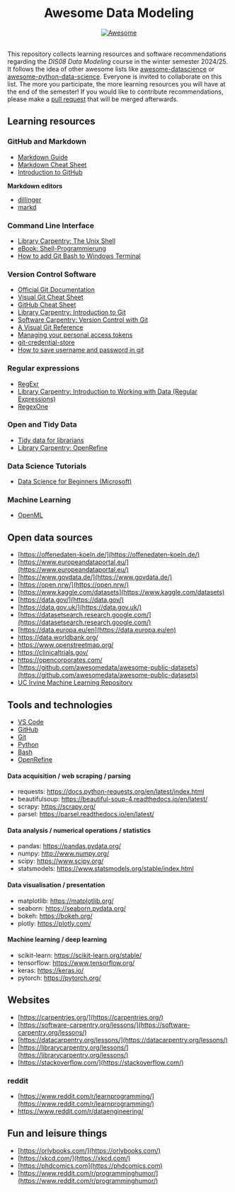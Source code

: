 <h1 align="center">
    Awesome Data Modeling 
</h1>
<div align="center"><a href="https://github.com/sindresorhus/awesome">
<img src="https://cdn.rawgit.com/sindresorhus/awesome/d7305f38d29fed78fa85652e3a63e154dd8e8829/media/badge.svg" alt="Awesome" border="0">
</a>
</div>
</br>

This repository collects learning resources and software recommendations regarding the _DIS08 Data Modeling_ course in the winter semester 2024/25. It follows the idea of other awesome lists like [awesome-datascience](https://github.com/academic/awesome-datascience) or [awesome-python-data-science](https://github.com/krzjoa/awesome-python-data-science). Everyone is invited to collaborate on this list. The more you participate, the more learning resources you will have at the end of the semester! If you would like to contribute recommendations, please make a [pull request](https://docs.github.com/en/pull-requests/collaborating-with-pull-requests/proposing-changes-to-your-work-with-pull-requests/about-pull-requests) that will be merged afterwards.

## Learning resources

### GitHub and Markdown
- [Markdown Guide](https://www.markdownguide.org/)
- [Markdown Cheat Sheet](https://www.markdownguide.org/cheat-sheet/)
- [Introduction to GitHub](https://docs.github.com/en/get-started)

**Markdown editors**
- [dillinger](https://dillinger.io/)
- [markd](https://markd.it/)

### Command Line Interface 
- [Library Carpentry: The Unix Shell](https://librarycarpentry.org/lc-shell/) 
- [eBook: Shell-Programmierung](https://openbook.rheinwerk-verlag.de/shell_programmierung/)
- [How to add Git Bash to Windows Terminal](https://neutrondev.com/add-git-bash-windows-terminal/)

### Version Control Software
- [Official Git Documentation](https://git-scm.com/doc)
- [Visual Git Cheat Sheet](https://ndpsoftware.com/git-cheatsheet.html)
- [GitHub Cheat Sheet](https://training.github.com/downloads/github-git-cheat-sheet.pdf)
- [Library Carpentry: Introduction to Git](https://librarycarpentry.org/lc-git/)
- [Software Carpentry: Version Control with Git ](https://swcarpentry.github.io/git-novice/) 
- [A Visual Git Reference](https://marklodato.github.io/visual-git-guide/index-en.html)
- [Managing your personal access tokens](https://docs.github.com/en/authentication/keeping-your-account-and-data-secure/managing-your-personal-access-tokens)
- [git-credential-store](https://git-scm.com/docs/git-credential-store)
- [How to save username and password in git](https://gist.github.com/ankitsejwal/559a734b6e2000eef86dc10ceb767b12#file-save-github-credentials-md)

### Regular expressions
- [RegExr](https://regexr.com/)
- [Library Carpentry: Introduction to Working with Data (Regular Expressions)](https://librarycarpentry.org/lc-data-intro/)  
- [RegexOne](https://regexone.com/) 

### Open and Tidy Data 

- [Tidy data for librarians](https://librarycarpentry.org/lc-spreadsheets/)
- [Library Carpentry: OpenRefine](https://librarycarpentry.org/lc-open-refine/)

### Data Science Tutorials 
- [Data Science for Beginners (Microsoft)](https://github.com/microsoft/Data-Science-For-Beginners)

### Machine Learning 
- [OpenML](https://www.openml.org/)

## Open data sources
- [https://offenedaten-koeln.de/](https://offenedaten-koeln.de/)
- [https://www.europeandataportal.eu/](https://www.europeandataportal.eu/) 
- [https://www.govdata.de/](https://www.govdata.de/) 
- [https://open.nrw/](https://open.nrw/) 
- [https://www.kaggle.com/datasets](https://www.kaggle.com/datasets) 
- [https://data.gov/](https://data.gov/)   
- [https://data.gov.uk/](https://data.gov.uk/)
- [https://datasetsearch.research.google.com/](https://datasetsearch.research.google.com/) 
- [https://data.europa.eu/en](https://data.europa.eu/en)
- https://data.worldbank.org/
- https://www.openstreetmap.org/
- https://clinicaltrials.gov/
- https://opencorporates.com/
- [https://github.com/awesomedata/awesome-public-datasets](https://github.com/awesomedata/awesome-public-datasets)
- [UC Irvine Machine Learning Repository](https://archive.ics.uci.edu/)

## Tools and technologies

- [VS Code](https://code.visualstudio.com/) 
- [GitHub](https://github.com/)
- [Git](https://git-scm.com/)
- [Python](https://www.python.org/)
- [Bash](https://www.gnu.org/software/bash/) 
- [OpenRefine](https://openrefine.org/) 


#### Data acquisition / web scraping / parsing
- requests: https://docs.python-requests.org/en/latest/index.html
- beautifulsoup: https://beautiful-soup-4.readthedocs.io/en/latest/
- scrapy: https://scrapy.org/
- parsel: https://parsel.readthedocs.io/en/latest/

#### Data analysis / numerical operations / statistics
- pandas: https://pandas.pydata.org/
- numpy: http://www.numpy.org/
- scipy: https://www.scipy.org/
- statsmodels: https://www.statsmodels.org/stable/index.html

#### Data visualisation / presentation
- matplotlib: https://matplotlib.org/
- seaborn: https://seaborn.pydata.org/
- bokeh: https://bokeh.org/
- plotly: https://plotly.com/

#### Machine learning / deep learning
- scikit-learn: https://scikit-learn.org/stable/
- tensorflow: https://www.tensorflow.org/
- keras: https://keras.io/
- pytorch: https://pytorch.org/

## Websites
- [https://carpentries.org/](https://carpentries.org/)
- [https://software-carpentry.org/lessons/](https://software-carpentry.org/lessons/)
- [https://datacarpentry.org/lessons/](https://datacarpentry.org/lessons/)
- [https://librarycarpentry.org/lessons/](https://librarycarpentry.org/lessons/)
- [https://stackoverflow.com/](https://stackoverflow.com/)

 ### reddit
- [https://www.reddit.com/r/learnprogramming/](https://www.reddit.com/r/learnprogramming/)
- https://www.reddit.com/r/dataengineering/

## Fun and leisure things

- [https://orlybooks.com/](https://orlybooks.com/)
- [https://xkcd.com/](https://xkcd.com/)
- [https://phdcomics.com](https://phdcomics.com)
- [https://www.reddit.com/r/programminghumor/](https://www.reddit.com/r/programminghumor/) 
